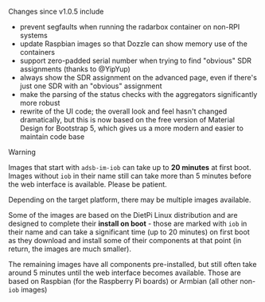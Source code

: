 Changes since v1.0.5 include
- prevent segfaults when running the radarbox container on non-RPI systems
- update Raspbian images so that Dozzle can show memory use of the containers
- support zero-padded serial number when trying to find "obvious" SDR assignments (thanks to @YipYup)
- always show the SDR assignment on the advanced page, even if there's just one SDR with an "obvious" assignment
- make the parsing of the status checks with the aggregators significantly more robust
- rewrite of the UI code; the overall look and feel hasn't changed dramatically, but this is now based on the free version of Material Design for Bootstrap 5, which gives us a more modern and easier to maintain code base

> [!WARNING]
> Images that start with `adsb-im-iob` can take up to **20 minutes** at first boot. Images without `iob` in their name still can take more than 5 minutes before the web interface is available. Please be patient.

Depending on the target platform, there may be multiple images available.

Some of the images are based on the DietPi Linux distribution and are designed to complete their **install on boot** - those are marked with `iob` in their name and can take a significant time (up to 20 minutes) on first boot as they download and install some of their components at that point (in return, the images are much smaller).

The remaining images have all components pre-installed, but still often take around 5 minutes until the web interface becomes available. Those are based on Raspbian (for the Raspberry Pi boards) or Armbian (all other non-`iob` images)



